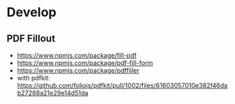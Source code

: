 # Develop

## PDF Fillout

- https://www.npmjs.com/package/fill-pdf
- https://www.npmjs.com/package/pdf-fill-form
- https://www.npmjs.com/package/pdffiller
- with pdfkit: https://github.com/foliojs/pdfkit/pull/1002/files/61603057010e382f46dab27288a21e29e14d51da